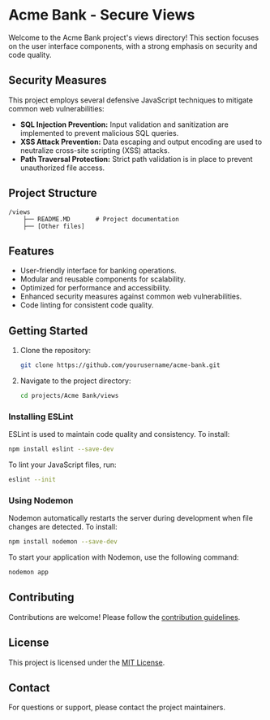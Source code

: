 # Acme Bank - Secure Views

Welcome to the Acme Bank project's views directory! This section focuses on the user interface components, with a strong emphasis on security and code quality.

## Security Measures

This project employs several defensive JavaScript techniques to mitigate common web vulnerabilities:

*   **SQL Injection Prevention:**  Input validation and sanitization are implemented to prevent malicious SQL queries.
*   **XSS Attack Prevention:**  Data escaping and output encoding are used to neutralize cross-site scripting (XSS) attacks.
*   **Path Traversal Protection:**  Strict path validation is in place to prevent unauthorized file access.

## Project Structure

```
/views
    ├── README.MD       # Project documentation
    ├── [Other files]   
```

## Features

*   User-friendly interface for banking operations.
*   Modular and reusable components for scalability.
*   Optimized for performance and accessibility.
*   Enhanced security measures against common web vulnerabilities.
*   Code linting for consistent code quality.

## Getting Started

1.  Clone the repository:

    ```bash
    git clone https://github.com/yourusername/acme-bank.git
    ```
2.  Navigate to the project directory:

    ```bash
    cd projects/Acme Bank/views
    ```

### Installing ESLint

ESLint is used to maintain code quality and consistency. To install:

```bash
npm install eslint --save-dev
```

To lint your JavaScript files, run:

```bash
eslint --init
```

### Using Nodemon

Nodemon automatically restarts the server during development when file changes are detected. To install:

```bash
npm install nodemon --save-dev
```

To start your application with Nodemon, use the following command:

```bash
nodemon app
```

## Contributing

Contributions are welcome! Please follow the [contribution guidelines](../CONTRIBUTING.md).

## License

This project is licensed under the [MIT License](../LICENSE).

## Contact

For questions or support, please contact the project maintainers.
